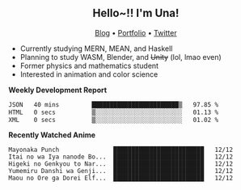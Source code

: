 <h2 align="center">
  Hello~!! I'm Una!
</h2>

<p align="center">
  <a href="https://anarchy.website/">Blog</a> &bull;
  <a href="https://una-ada.github.io/">Portfolio</a> &bull;
  <a href="https://twitter.com/xn__z7x">Twitter</a>
</p>

- Currently studying MERN, MEAN, and Haskell
- Planning to study WASM, Blender, and ~~Unity~~ (lol, lmao even)
- Former physics and mathematics student
- Interested in animation and color science

**Weekly Development Report**

<!--START_SECTION:waka-->

```txt
JSON   40 mins         ████████████████████████▒   97.85 %
HTML   0 secs          ▒░░░░░░░░░░░░░░░░░░░░░░░░   01.13 %
XML    0 secs          ▒░░░░░░░░░░░░░░░░░░░░░░░░   01.02 %
```

<!--END_SECTION:waka-->

**Recently Watched Anime**

<!-- RECENT-ANIME:START -->

    Mayonaka Punch               █████████████████████████   12/12
    Itai no wa Iya nanode Bo...  █████████████████████████   12/12
    Higeki no Genkyou to Nar...  █████████████████████████   12/12
    Yumemiru Danshi wa Genji...  █████████████████████████   12/12
    Maou no Ore ga Dorei Elf...  █████████████████████████   12/12
<!-- RECENT-ANIME:END -->
